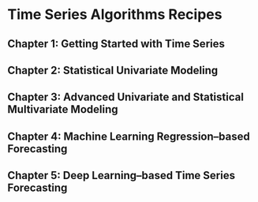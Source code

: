 # Time Series Algorithms Recipes
## Chapter 1: Getting Started with Time Series
## Chapter 2: Statistical Univariate Modeling
## Chapter 3: Advanced Univariate and Statistical Multivariate Modeling
## Chapter 4: Machine Learning Regression–based Forecasting
## Chapter 5: Deep Learning–based Time Series Forecasting
